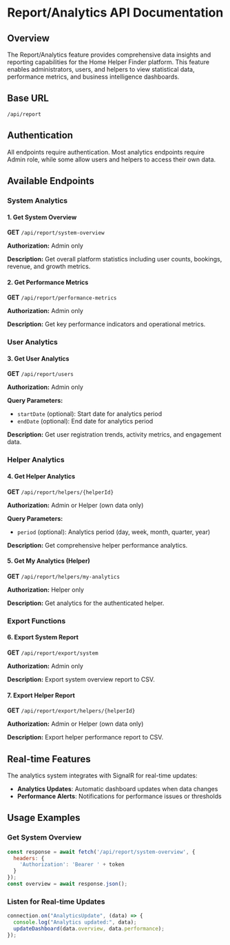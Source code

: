 # Report/Analytics API Documentation

## Overview

The Report/Analytics feature provides comprehensive data insights and reporting capabilities for the Home Helper Finder platform. This feature enables administrators, users, and helpers to view statistical data, performance metrics, and business intelligence dashboards.

## Base URL

```
/api/report
```

## Authentication

All endpoints require authentication. Most analytics endpoints require Admin role, while some allow users and helpers to access their own data.

## Available Endpoints

### System Analytics

#### 1. Get System Overview
**GET** `/api/report/system-overview`

**Authorization:** Admin only

**Description:** Get overall platform statistics including user counts, bookings, revenue, and growth metrics.

#### 2. Get Performance Metrics
**GET** `/api/report/performance-metrics`

**Authorization:** Admin only

**Description:** Get key performance indicators and operational metrics.

### User Analytics

#### 3. Get User Analytics
**GET** `/api/report/users`

**Authorization:** Admin only

**Query Parameters:**
- `startDate` (optional): Start date for analytics period
- `endDate` (optional): End date for analytics period

**Description:** Get user registration trends, activity metrics, and engagement data.

### Helper Analytics

#### 4. Get Helper Analytics
**GET** `/api/report/helpers/{helperId}`

**Authorization:** Admin or Helper (own data only)

**Query Parameters:**
- `period` (optional): Analytics period (day, week, month, quarter, year)

**Description:** Get comprehensive helper performance analytics.

#### 5. Get My Analytics (Helper)
**GET** `/api/report/helpers/my-analytics`

**Authorization:** Helper only

**Description:** Get analytics for the authenticated helper.

### Export Functions

#### 6. Export System Report
**GET** `/api/report/export/system`

**Authorization:** Admin only

**Description:** Export system overview report to CSV.

#### 7. Export Helper Report
**GET** `/api/report/export/helpers/{helperId}`

**Authorization:** Admin or Helper (own data only)

**Description:** Export helper performance report to CSV.

## Real-time Features

The analytics system integrates with SignalR for real-time updates:

- **Analytics Updates**: Automatic dashboard updates when data changes
- **Performance Alerts**: Notifications for performance issues or thresholds

## Usage Examples

### Get System Overview
```javascript
const response = await fetch('/api/report/system-overview', {
  headers: {
    'Authorization': 'Bearer ' + token
  }
});
const overview = await response.json();
```

### Listen for Real-time Updates
```javascript
connection.on("AnalyticsUpdate", (data) => {
  console.log("Analytics updated:", data);
  updateDashboard(data.overview, data.performance);
});
``` 